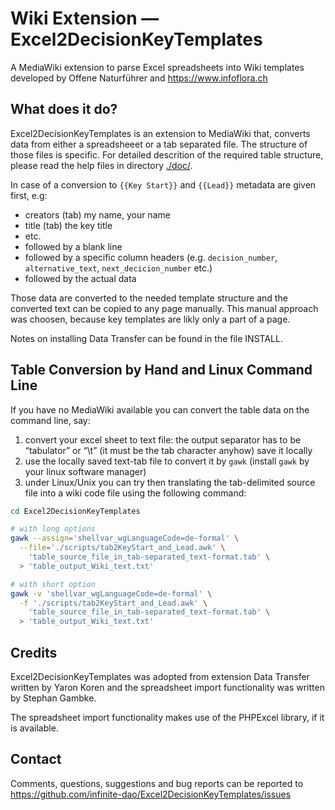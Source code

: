 # Wiki Extension — Excel2DecisionKeyTemplates

A MediaWiki extension to parse Excel spreadsheets into Wiki templates developed by Offene Naturführer and https://www.infoflora.ch

## What does it do?

Excel2DecisionKeyTemplates is an extension to MediaWiki that,
converts data from either a spreadsheeet or a tab separated file.
The structure of those files is specific. For detailed descrition of 
the required table structure, please read the help files in directory [./doc/](./doc/).

In case of a conversion to `{{Key Start}}` and `{{Lead}}` metadata are given first, e.g:
* creators (tab) my name, your name
* title (tab) the key title
* etc.
* followed by a blank line
* followed by a specific column headers (e.g. `decision_number`, `alternative_text`, `next_decicion_number` etc.)
* followed by the actual data

Those data are converted to the needed template structure and the converted text
can be copied to any page manually. This manual approach was choosen, because 
key templates are likly only a part of a page.


Notes on installing Data Transfer can be found in the file INSTALL.

## Table Conversion by Hand and Linux Command Line

If you have no MediaWiki available you can convert the table data on the command line, say:

1. convert your excel sheet to text file: the output separator has to be “tabulator” or “\t” (it must be the tab character anyhow) save it locally
2. use the locally saved text-tab file to convert it by `gawk` (install `gawk` by your linux software manager)
3. under Linux/Unix you can try then translating the tab-delimited source file into a wiki code file using the following command:

```bash
cd Excel2DecisionKeyTemplates 

# with long options
gawk --assign='shellvar_wgLanguageCode=de-formal' \
  --file='./scripts/tab2KeyStart_and_Lead.awk' \
    'table_source_file_in_tab-separated_text-format.tab' \
  > 'table_output_Wiki_text.txt'

# with short option
gawk -v 'shellvar_wgLanguageCode=de-formal' \
  -f './scripts/tab2KeyStart_and_Lead.awk' \
    'table_source_file_in_tab-separated_text-format.tab' \
  > 'table_output_Wiki_text.txt'
```

## Credits 

Excel2DecisionKeyTemplates was adopted from extension Data Transfer written by 
Yaron Koren and the spreadsheet import functionality was written by Stephan Gambke.

The spreadsheet import functionality makes use of the PHPExcel
library, if it is available.

## Contact

Comments, questions, suggestions and bug reports can be
reported to https://github.com/infinite-dao/Excel2DecisionKeyTemplates/issues
